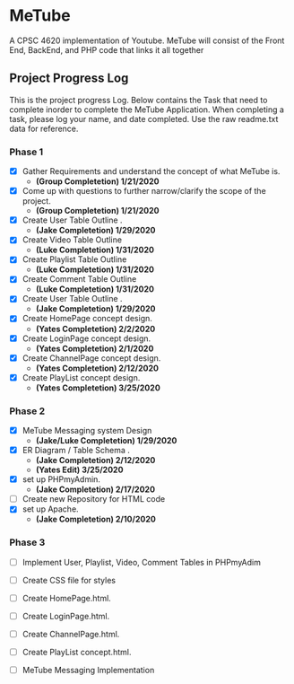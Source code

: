 # MeTube
A CPSC 4620 implementation of Youtube. MeTube will consist of the Front End, BackEnd, and PHP code that links it all together



## Project Progress Log
This is the project progress Log. Below contains the Task that need to complete inorder to complete the MeTube Application. When completing a task, please log your name, and date completed. Use the raw readme.txt data for reference. 


### Phase 1
* [x] Gather Requirements and understand the concept of what MeTube is. 
  - **(Group Completetion)  1/21/2020**
* [x] Come up with questions to further narrow/clarify the scope of the project. 
  - **(Group Completetion)  1/21/2020** 
* [x] Create User Table Outline .  
  - **(Jake Completetion)   1/29/2020** 
* [x] Create Video Table Outline
  - **(Luke Completetion)   1/31/2020** 
* [x] Create Playlist Table Outline
  - **(Luke Completetion)   1/31/2020** 
* [x] Create Comment Table Outline
  - **(Luke Completetion)   1/31/2020** 
* [x] Create User Table Outline .  
  - **(Jake Completetion)   1/29/2020** 
* [x] Create HomePage concept design.
  - **(Yates Completetion) 2/2/2020**
* [x] Create LoginPage concept design.
  - **(Yates Completetion) 2/1/2020**
* [x] Create ChannelPage concept design.
  - **(Yates Completetion) 2/12/2020**
* [X] Create PlayList concept design.
  - **(Yates Completetion) 3/25/2020**
### Phase 2
* [x] MeTube Messaging system Design
  - **(Jake/Luke Completetion)   1/29/2020**
* [x] ER Diagram / Table Schema .
  - **(Jake Completetion)   2/12/2020**
  - **(Yates Edit) 3/25/2020**
* [x] set up PHPmyAdmin.
  - **(Jake Completetion)   2/17/2020**
* [ ] Create new Repository for HTML code
* [x] set up Apache.
  - **(Jake Completetion)   2/10/2020**


### Phase 3
* [ ] Implement User, Playlist, Video, Comment Tables in PHPmyAdim
* [ ] Create CSS file for styles 
* [ ] Create HomePage.html.
* [ ] Create LoginPage.html.
* [ ] Create ChannelPage.html.
* [ ] Create PlayList concept.html.
* [ ] MeTube Messaging Implementation


